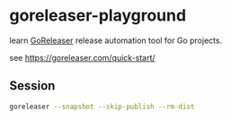 # goreleaser-playground

learn [GoReleaser](https://goreleaser.com/) release automation tool for Go projects.

see <https://goreleaser.com/quick-start/>

## Session

```sh
goreleaser --snapshot --skip-publish --rm-dist
```